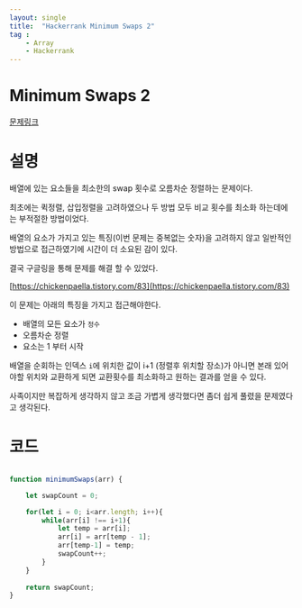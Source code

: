```yaml
---
layout: single
title:  "Hackerrank Minimum Swaps 2"
tag : 
    - Array
    - Hackerrank
---
```



# Minimum Swaps 2

[문제링크](https://www.hackerrank.com/challenges/minimum-swaps-2/problem?h_r=profile)

# 설명

배열에 있는 요소들을 최소한의 swap 횟수로 오름차순 정렬하는 문제이다.

최초에는 퀵정렬, 삽입정렬을 고려하였으나 두 방법 모두 비교 횟수를 최소화 하는데에는 부적절한 방법이었다.

배열의 요소가 가지고 있는 특징(이번 문제는 중복없는 숫자)을 고려하지 않고 일반적인 방법으로 접근하였기에 시간이 더 소요된 감이 있다.

결국 구글링을 통해 문제를 해결 할 수 있었다.

[https://chickenpaella.tistory.com/83](https://chickenpaella.tistory.com/83)


이 문제는 아래의 특징을 가지고 접근해야한다.

- 배열의 모든 요소가 `정수`
- 오름차순 정렬
- 요소는 1 부터 시작

배열을 순회하는 인덱스 `i`에 위치한 값이 i+1 (정렬후 위치할 장소)가 아니면 본래 있어야할 위치와 교환하게 되면 교환횟수를 최소화하고 원하는 결과를 얻을 수 있다.

사족이지만 복잡하게 생각하지 않고 조금 가볍게 생각했다면 좀더 쉽게 풀렸을 문제였다고 생각된다.

# 코드

```js

function minimumSwaps(arr) {

    let swapCount = 0;

    for(let i = 0; i<arr.length; i++){
        while(arr[i] !== i+1){
            let temp = arr[i];
            arr[i] = arr[temp - 1];
            arr[temp-1] = temp;
            swapCount++;
        }
    }
    
    return swapCount;
}
```



